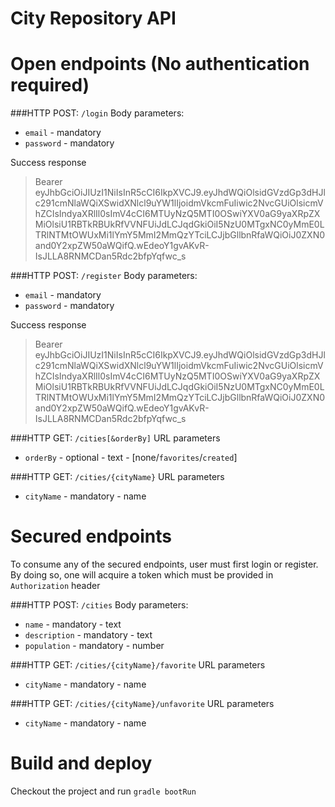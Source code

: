 City Repository API
===================
# Open endpoints (No authentication required) 
###HTTP POST: `/login`
Body parameters:
- `email` - mandatory
- `password` - mandatory
 
 Success response

> Bearer eyJhbGciOiJIUzI1NiIsInR5cCI6IkpXVCJ9.eyJhdWQiOlsidGVzdGp3dHJlc291cmNlaWQiXSwidXNlcl9uYW1lIjoidmVkcmFuIiwic2NvcGUiOlsicmVhZCIsIndyaXRlIl0sImV4cCI6MTUyNzQ5MTI0OSwiYXV0aG9yaXRpZXMiOlsiU1RBTkRBUkRfVVNFUiJdLCJqdGkiOiI5NzU0MTgxNC0yMmE0LTRlNTMtOWUxMi1lYmY5MmI2MmQzYTciLCJjbGllbnRfaWQiOiJ0ZXN0and0Y2xpZW50aWQifQ.wEdeoY1gvAKvR-IsJLLA8RNMCDan5Rdc2bfpYqfwc_s
 
 
###HTTP POST: `/register` 
Body parameters:
- `email` - mandatory
- `password` - mandatory

Success response

> Bearer eyJhbGciOiJIUzI1NiIsInR5cCI6IkpXVCJ9.eyJhdWQiOlsidGVzdGp3dHJlc291cmNlaWQiXSwidXNlcl9uYW1lIjoidmVkcmFuIiwic2NvcGUiOlsicmVhZCIsIndyaXRlIl0sImV4cCI6MTUyNzQ5MTI0OSwiYXV0aG9yaXRpZXMiOlsiU1RBTkRBUkRfVVNFUiJdLCJqdGkiOiI5NzU0MTgxNC0yMmE0LTRlNTMtOWUxMi1lYmY5MmI2MmQzYTciLCJjbGllbnRfaWQiOiJ0ZXN0and0Y2xpZW50aWQifQ.wEdeoY1gvAKvR-IsJLLA8RNMCDan5Rdc2bfpYqfwc_s

###HTTP GET: `/cities[&orderBy]`
URL parameters
- `orderBy` - optional - text - [none/`favorites`/`created`] 

###HTTP GET: `/cities/{cityName}`
URL parameters
- `cityName` - mandatory - name


# Secured endpoints
To consume any of the secured endpoints, user must first login or register. By doing so, one will acquire a token which must be provided in `Authorization` header

###HTTP POST: `/cities`
Body parameters:
- `name` - mandatory - text
- `description` - mandatory - text
- `population` - mandatory - number

###HTTP GET: `/cities/{cityName}/favorite`
URL parameters
- `cityName` - mandatory - name

###HTTP GET: `/cities/{cityName}/unfavorite`
URL parameters
- `cityName` - mandatory - name




# Build and deploy
Checkout the project and run `gradle bootRun`